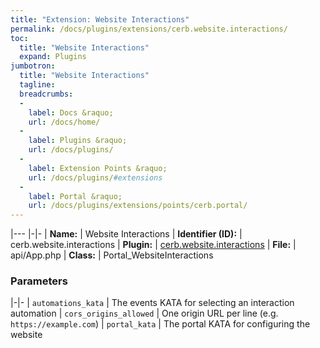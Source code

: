 ```yaml
---
title: "Extension: Website Interactions"
permalink: /docs/plugins/extensions/cerb.website.interactions/
toc:
  title: "Website Interactions"
  expand: Plugins
jumbotron:
  title: "Website Interactions"
  tagline: 
  breadcrumbs:
  -
    label: Docs &raquo;
    url: /docs/home/
  -
    label: Plugins &raquo;
    url: /docs/plugins/
  -
    label: Extension Points &raquo;
    url: /docs/plugins/#extensions
  -
    label: Portal &raquo;
    url: /docs/plugins/extensions/points/cerb.portal/
---
```


|---
|-|-
| **Name:** | Website Interactions
| **Identifier (ID):** | cerb.website.interactions
| **Plugin:** | [cerb.website.interactions](/docs/plugins/cerb.website.interactions/)
| **File:** | api/App.php
| **Class:** | Portal_WebsiteInteractions

### Parameters

|-|-
| `automations_kata` | The events KATA for selecting an interaction automation
| `cors_origins_allowed` | One origin URL per line (e.g. `https://example.com`) 
| `portal_kata` | The portal KATA for configuring the website 
